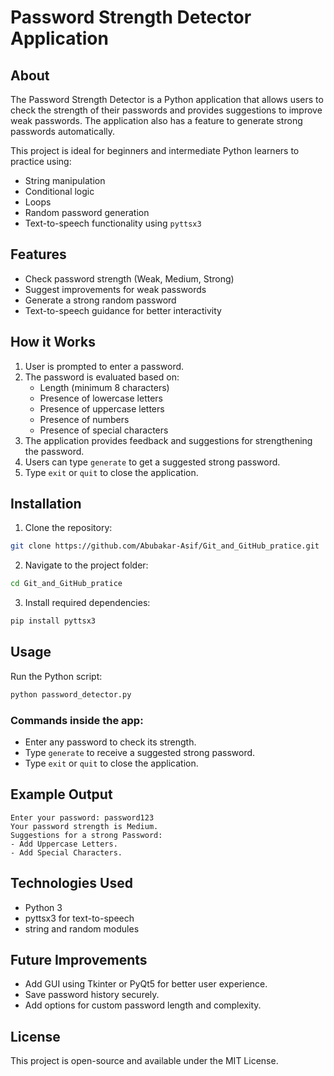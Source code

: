 # Password Strength Detector Application

## About
The Password Strength Detector is a Python application that allows users to check the strength of their passwords and provides suggestions to improve weak passwords. The application also has a feature to generate strong passwords automatically.

This project is ideal for beginners and intermediate Python learners to practice using:
- String manipulation
- Conditional logic
- Loops
- Random password generation
- Text-to-speech functionality using `pyttsx3`

## Features
- Check password strength (Weak, Medium, Strong)
- Suggest improvements for weak passwords
- Generate a strong random password
- Text-to-speech guidance for better interactivity

## How it Works
1. User is prompted to enter a password.
2. The password is evaluated based on:
   - Length (minimum 8 characters)
   - Presence of lowercase letters
   - Presence of uppercase letters
   - Presence of numbers
   - Presence of special characters
3. The application provides feedback and suggestions for strengthening the password.
4. Users can type `generate` to get a suggested strong password.
5. Type `exit` or `quit` to close the application.

## Installation
1. Clone the repository:
```bash
git clone https://github.com/Abubakar-Asif/Git_and_GitHub_pratice.git
```
2. Navigate to the project folder:
```bash
cd Git_and_GitHub_pratice
```
3. Install required dependencies:
```bash
pip install pyttsx3
```

## Usage
Run the Python script:
```bash
python password_detector.py
```

### Commands inside the app:
- Enter any password to check its strength.
- Type `generate` to receive a suggested strong password.
- Type `exit` or `quit` to close the application.

## Example Output
```
Enter your password: password123
Your password strength is Medium.
Suggestions for a strong Password:
- Add Uppercase Letters.
- Add Special Characters.
```

## Technologies Used
- Python 3
- pyttsx3 for text-to-speech
- string and random modules

## Future Improvements
- Add GUI using Tkinter or PyQt5 for better user experience.
- Save password history securely.
- Add options for custom password length and complexity.

## License
This project is open-source and available under the MIT License.

